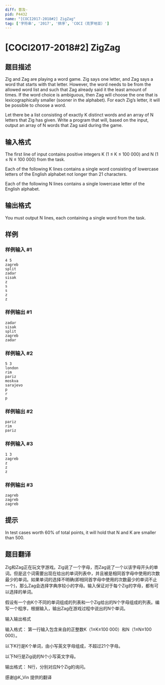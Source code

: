 ```yaml
---
diff: 普及-
pid: P4432
name: "[COCI2017-2018#2] ​​ZigZag"
tag: ['字符串', '2017', '排序', 'COCI（克罗地亚）']
---
```

# [COCI2017-2018#2] ​​ZigZag
## 题目描述

Zig and Zag are playing a word game. Zig says one letter, and Zag says a word that starts
with that letter. However, the word needs to be from the allowed word list and such that Zag
already said it the least amount of times. If the word choice is ambiguous, then Zag will
choose the one that is lexicographically smaller (sooner in the alphabet). For each Zig’s
letter, it will be possible to choose a word.

Let there be a list consisting of exactly K distinct words and an array of N letters that Zig has
given. Write a program that will, based on the input, output an array of N words that Zag said
during the game.

## 输入格式

The first line of input contains positive integers K (1 ≤ K ≤ 100 000) and N (1 ≤ N ≤ 100 000)
from the task.

Each of the following K lines contains a single word consisting of lowercase letters of the
English alphabet not longer than 21 characters.

Each of the following N lines contains a single lowercase letter of the English alphabet.

## 输出格式

You must output N lines, each containing a single word from the task.

## 样例

### 样例输入 #1
```
4 5
zagreb
split
zadar
sisak
z
s
s
z
z

```
### 样例输出 #1
```
zadar
sisak
split
zagreb
zadar

```
### 样例输入 #2
```
5 3
london
rim
pariz
moskva
sarajevo
p
r
p

```
### 样例输出 #2
```
pariz
rim
pariz

```
### 样例输入 #3
```
1 3
zagreb
z
z
z

```
### 样例输出 #3
```
zagreb
zagreb
zagreb
```
## 提示

In test cases worth 60% of total points, it will hold that N and K are smaller than 500.
## 题目翻译

Zig和Zag正在玩文字游戏。Zig说了一个字母，而Zag说了一个以该字母开头的单词。但是这个词需要出现在给出的单词列表中，并且被是相同首字母中使用的次数最少的单词。如果单词的选择不明确(即相同首字母中使用的次数最少的单词不止一个)，那么Zag会选择字典序较小的字母。输入保证对于每个Zig的字母，都有可以选择的单词。

假设有一个由K个不同的单词组成的列表和一个Zig给出的N个字母组成的列表。编写一个程序，根据输入，输出Zag在游戏过程中说出的N个单词。

输入输出格式

输入格式：
第一行输入包含来自的正整数K（1≤K≤100 000）和N（1≤N≤100 000）。

以下K行是K个单词，由小写英文字母组成，不超过21个字母。

以下N行是Zig说的N个小写英文字母。

输出格式：
N行，分别对应N个Zig的询问。

感谢@K_Vin 提供的翻译
